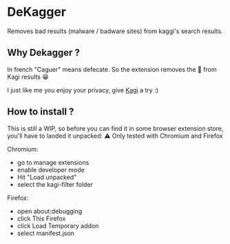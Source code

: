 # DeKagger

Removes bad results (malware / badware sites) from kaggi's search results.


## Why Dekagger ? 
In french "Caguer" means defecate. So the extension removes the 💩 from Kagi results 😁

I just like me you enjoy your privacy, give [Kagi](https://kagi.com) a try :)


## How to install ?
This is still a WIP, so before you can find it in some browser extension store, you'll have to laoded it unpacked:
⚠️  Only tested with Chromium and Firefox

Chromium:
 - go to manage extensions
 - enable developer mode
 - Hit "Load unpacked"
 - select the kagi-filter folder

Firefox:
 - open about:debugging
 - click This Firefox
 - click Load Temporary addon
 - select manifest.json





